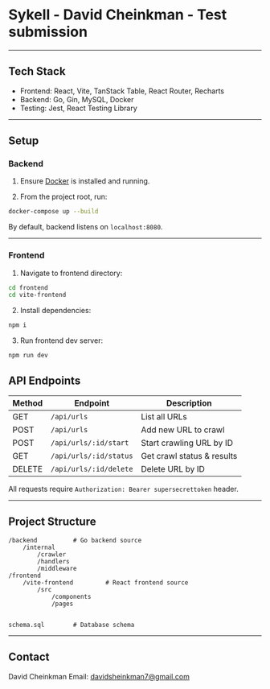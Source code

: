 # Sykell - David Cheinkman - Test submission

---

## Tech Stack

- Frontend: React, Vite, TanStack Table, React Router, Recharts  
- Backend: Go, Gin, MySQL, Docker
- Testing: Jest, React Testing Library  

---

## Setup

### Backend

1. Ensure [Docker](https://www.docker.com/products/docker-desktop) is installed and running.

2. From the project root, run:

```bash
docker-compose up --build
````

By default, backend listens on `localhost:8080`.

---

### Frontend

1. Navigate to frontend directory:

```bash
cd frontend
cd vite-frontend
```

2. Install dependencies:

```bash
npm i
```

3. Run frontend dev server:

```bash
npm run dev
```

## API Endpoints

| Method | Endpoint               | Description                |
| ------ | ---------------------- | -------------------------- |
| GET    | `/api/urls`            | List all URLs              |
| POST   | `/api/urls`            | Add new URL to crawl       |
| POST   | `/api/urls/:id/start`  | Start crawling URL by ID   |
| GET    | `/api/urls/:id/status` | Get crawl status & results |
| DELETE | `/api/urls/:id/delete` | Delete URL by ID           |

All requests require `Authorization: Bearer supersecrettoken` header.

---

## Project Structure

```
/backend          # Go backend source
    /internal
        /crawler
        /handlers
        /middleware
/frontend
    /vite-frontend         # React frontend source
        /src
            /components
            /pages    


schema.sql        # Database schema
```

---

## Contact

David Cheinkman
Email: davidsheinkman7@gmail.com


